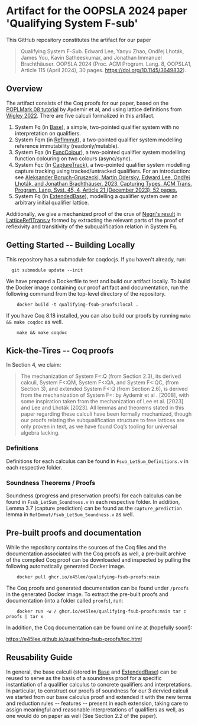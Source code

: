 # Artifact for the OOPSLA 2024 paper 'Qualifying System F-sub'

This GitHub repository constitutes the artifact for our paper

> Qualifying System F-Sub.  Edward Lee, Yaoyu Zhao, Ondřej Lhoták, James You, Kavin Satheeskumar, and Jonathan Immanuel Brachthäuser.
> OOPSLA 2024 (Proc. ACM Program. Lang. 8, OOPSLA1, Article 115 (April 2024), 30 pages. https://doi.org/10.1145/3649832).

## Overview

The artifact consists of the Coq proofs for our paper, based on the [POPLMark 08 tutorial](https://github.com/plclub/metalib) by Aydemir et al, and using lattice definitions from [Wigley 2022](https://github.com/jwiegley/coq-lattice).  There are five calculi formalized in this artifact.

1.  System Fq (in [Base](Base)), a simple, two-pointed qualifier system with no interpretation
    on qualifiers.
2.  System Fqm (in [RefImmut](RefImmut)), a two-pointed qualifier system modelling reference immutability
    (readonly/mutable).
3.  System Fqa (in [FuncColour](FuncColour)), a two-pointed qualifier system modelling function colouring
    on two colours (async/sync).
4.  System Fqc (in [CaptureTrack](CaptureTrack)), a two-pointed qualifier system modelling capture tracking
    using tracked/untracked qualifiers.  For an introduction: see [Aleksander Boruch-Gruszecki, Martin Odersky, Edward Lee, 
    Ondřej Lhoták, and Jonathan Brachthäuser. 2023. Capturing Types. ACM Trans. Program. Lang. Syst. 45, 4, 
    Article 21 (December 2023), 52 pages.](https://doi.org/10.1145/3618003)
5.  System Fq (in [ExtendedBase](ExtendedBase)), modelling a qualifier system over an arbitrary initial qualifier lattice.

Additionally, we give a mechanized proof of the crux of [Negri's result](https://link.springer.com/content/pdf/10.1007/s000120200012.pdf) in [LatticeReflTrans.v](LatticeReflTrans.v) formed by extracting the relevant parts
of the proof of reflexivity and transitivity of the subqualification relation in System Fq.
 
## Getting Started -- Building Locally

This repository has a submodule for coqdocjs.  If you haven't already, run:
```
  git submodule update --init
```

We have prepared a Dockerfile to test and build our artifact locally.  To build the Docker
image containing our proof artifact and documentation, run the following command from the top-level
directory of the repository.

```
    docker build -t qualifying-fsub-proofs:local .
```

If you have Coq 8.18 installed, you can also build our proofs by running `make && make coqdoc` as well.

```
    make && make coqdoc
```

## Kick-the-Tires -- Coq proofs

In Section 4, we claim:

> The mechanization of System F<:Q (from Section 2.3), its derived calculi, System F<:QM, System F<:QA,
> and System F<:QC, (from Section 3), and extended System F<:Q (from Section 2.6), is derived from
> the mechanization of System F<: by Aydemir et al . [2008], with some inspiration taken from the
> mechanization of Lee et al. [2023] and Lee and Lhoták [2023]. All lemmas and theorems stated in
> this paper regarding these calculi have been formally mechanized, though our proofs relating the
> subqualification structure to free lattices are only proven in text, as we have found Coq’s tooling
> for universal algebra lacking.

### Definitions
Definitions for each calculus can be found in `Fsub_LetSum_Definitions.v` in each respective folder.

### Soundness Theorems / Proofs
Soundness (progress and preservation proofs) for each calculus can be found in `Fsub_LetSum_Soundness.v` in each respective folder.  In addition,
Lemma 3.7 (capture prediction) can be found as the `capture_prediction` lemma in `RefImmut/Fsub_LetSum_Soundness.v` as well.

## Pre-built proofs and documentation

While the repository contains the sources of the Coq files and the documentation
associated with the Coq proofs as well, a pre-built archive of the compiled Coq proof
can be downloaded and inspected by pulling the following automatically generated Docker image.

```
    docker pull ghcr.io/e45lee/qualifying-fsub-proofs:main
```

The Coq proofs and generated documentation can be found under `/proofs` in the generated Docker image.
To extract the pre-built proofs and documentation (into a folder called `proofs`), run:

```
    docker run -w / ghcr.io/e45lee/qualifying-fsub-proofs:main tar c proofs | tar x
```

In addition, the Coq documentation can be found online at (hopefully soon!):

<https://e45lee.github.io/qualifying-fsub-proofs/toc.html>

## Reusability Guide

In general, the base calculi (stored in [Base](Base) and [ExtendedBase](ExtendedBase)) can be reused to serve as the basis of a soundness proof
for a specific instantiation of a qualifier calculus to concrete qualifiers
and interpretations.  In particular, to construct our proofs of soundness
for our 3 dervied calculi we started from our base calculus proof and
extended it with the new terms and reduction rules -- features -- present
in each extension, taking care to assign meaningful and reasonable
interpretations of qualifiers as well, as one would do on paper as well
(See Section 2.2 of the paper).
